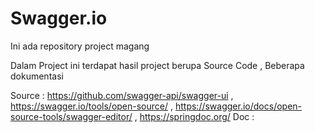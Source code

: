 # Swagger.io
Ini ada repository project magang

Dalam Project ini terdapat hasil project berupa Source Code , Beberapa dokumentasi 

Source : https://github.com/swagger-api/swagger-ui , https://swagger.io/tools/open-source/ , https://swagger.io/docs/open-source-tools/swagger-editor/ , https://springdoc.org/
Doc :
